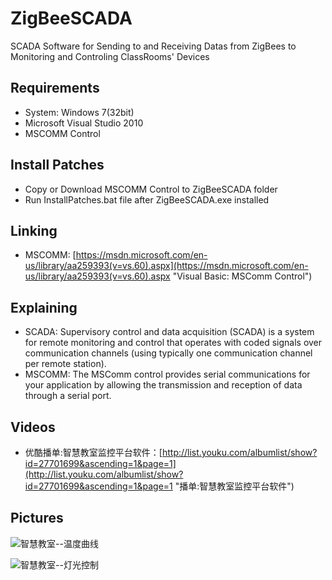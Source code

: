 # ZigBeeSCADA
SCADA Software for Sending to and Receiving Datas from ZigBees to Monitoring and Controling ClassRooms' Devices

## Requirements
* System: Windows 7(32bit)
* Microsoft Visual Studio 2010
* MSCOMM Control

## Install Patches
* Copy or Download MSCOMM Control to ZigBeeSCADA folder
* Run InstallPatches.bat file after ZigBeeSCADA.exe installed

## Linking
* MSCOMM: [https://msdn.microsoft.com/en-us/library/aa259393(v=vs.60).aspx](https://msdn.microsoft.com/en-us/library/aa259393(v=vs.60).aspx "Visual Basic: MSComm Control")

## Explaining
* SCADA: Supervisory control and data acquisition (SCADA) is a system for remote monitoring and control that operates with coded signals over communication channels (using typically one communication channel per remote station).
* MSCOMM: The MSComm control provides serial communications for your application by allowing the transmission and reception of data through a serial port.

## Videos
* 优酷播单:智慧教室监控平台软件：[http://list.youku.com/albumlist/show?id=27701699&ascending=1&page=1](http://list.youku.com/albumlist/show?id=27701699&ascending=1&page=1 "播单:智慧教室监控平台软件")

## Pictures
![智慧教室--温度曲线](http://i.imgur.com/sugKzG7.jpg)

![智慧教室--灯光控制](http://i.imgur.com/5L7uYFe.jpg)